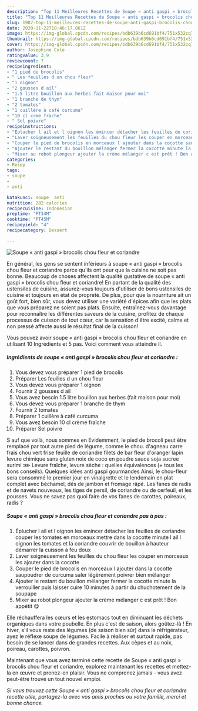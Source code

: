 ```yaml
---
description: "Top 11 Meilleures Recettes de Soupe « anti gaspi » brocolis chou fleur et coriandre"
title: "Top 11 Meilleures Recettes de Soupe « anti gaspi » brocolis chou fleur et coriandre"
slug: 1987-top-11-meilleures-recettes-de-soupe-anti-gaspi-brocolis-chou-fleur-et-coriandre
date: 2020-11-22T18:46:17.861Z
image: https://img-global.cpcdn.com/recipes/bdb639b6cd691bf4/751x532cq70/soupe-anti-gaspi-brocolis-chou-fleur-et-coriandre-photo-principale-de-la-recette.jpg
thumbnail: https://img-global.cpcdn.com/recipes/bdb639b6cd691bf4/751x532cq70/soupe-anti-gaspi-brocolis-chou-fleur-et-coriandre-photo-principale-de-la-recette.jpg
cover: https://img-global.cpcdn.com/recipes/bdb639b6cd691bf4/751x532cq70/soupe-anti-gaspi-brocolis-chou-fleur-et-coriandre-photo-principale-de-la-recette.jpg
author: Josephine Cole
ratingvalue: 3.9
reviewcount: 7
recipeingredient:
- "1 pied de brocolis"
- " Les feuilles d un chou fleur"
- "1 oignon"
- "2 gousses d ail"
- "1.5 litre bouillon aux herbes fait maison pour moi"
- "1 branche de thym"
- "2 tomates"
- "1 cuillère à café curcuma"
- "10 cl crme frache"
- " Sel poivre"
recipeinstructions:
- "Éplucher l ail et l oignon les émincer détacher les feuilles de coriandre couper les tomates en morceaux mettre dans la cocotte minute l ail l oignon les tomates et la coriandre couvrir de bouillon à hauteur démarrer la cuisson à feu doux"
- "Laver soigneusement les feuilles du chou fleur les couper en morceaux les ajouter dans la cocotte"
- "Couper le pied de brocolis en morceaux l ajouter dans la cocotte saupoudrer de curcuma saler légèrement poivrer bien mélanger"
- "Ajouter le restant du bouillon mélanger fermer la cocotte minute la verrouiller puis laisser cuire 10 minutes à partir du chuchotement de la soupape"
- "Mixer au robot plongeur ajouter la crème mélanger c est prêt ! Bon appétit 😋"
categories:
- Resep
tags:
- soupe
- 
- anti

katakunci: soupe  anti 
nutrition: 282 calories
recipecuisine: Indonesian
preptime: "PT34M"
cooktime: "PT45M"
recipeyield: "4"
recipecategory: Dessert

---
```



![Soupe « anti gaspi » brocolis chou fleur et coriandre](https://img-global.cpcdn.com/recipes/bdb639b6cd691bf4/751x532cq70/soupe-anti-gaspi-brocolis-chou-fleur-et-coriandre-photo-principale-de-la-recette.jpg)

En général, les gens se sentent inférieurs à soupe « anti gaspi » brocolis chou fleur et coriandre parce qu'ils ont peur que la cuisine ne soit pas bonne. Beaucoup de choses affectent la qualité gustative de soupe « anti gaspi » brocolis chou fleur et coriandre! En partant de la qualité des ustensiles de cuisine, assurez-vous toujours d'utiliser de bons ustensiles de cuisine et toujours en état de propreté. De plus, pour que la nourriture ait un goût fort, bien sûr, vous devez utiliser une variété d'épices afin que les plats que vous préparez ne soient pas plats. Ensuite, entraînez-vous davantage pour reconnaître les différentes saveurs de la cuisine, profitez de chaque processus de cuisson de tout cœur, car la sensation d'être excité, calme et non pressé affecte aussi le résultat final de la cuisson!

<!--inarticleads1-->

Vous pouvez avoir soupe « anti gaspi » brocolis chou fleur et coriandre en utilisant 10 Ingrédients et 5 pas. Voici comment vous atteindre il.

##### Ingrédients de soupe « anti gaspi » brocolis chou fleur et coriandre :

1. Vous devez vous préparer 1 pied de brocolis
1. Préparer  Les feuilles d un chou fleur
1. Vous devez vous préparer 1 oignon
1. Fournir 2 gousses d ail
1. Vous avez besoin 1.5 litre bouillon aux herbes (fait maison pour moi)
1. Vous devez vous préparer 1 branche de thym
1. Fournir 2 tomates
1. Préparer 1 cuillère à café curcuma
1. Vous avez besoin 10 cl crème fraîche
1. Préparer  Sel poivre


S auf que voilà, nous sommes en Evidemment, le pied de brocoli peut être remplacé par tout autre pied de légume, comme le chou. d&#39;agneau carre frais chou vert frise feuille de coriandre filets de bar fleur d&#39;oranger lapin levure chimique sans gluten noix de coco en poudre sauce soja sucree surimi ⋙ Levure fraîche, levure sèche : quelles équivalences (+ tous les bons conseils). Quelques idées anti gaspi gourmandes Ainsi, le chou-fleur sera consommé le premier jour en vinaigrette et le lendemain en plat complet avec béchamel, dés de jambon et fromage râpé. Les fanes de radis et de navets nouveaux, les tiges de persil, de coriandre ou de cerfeuil, et les pousses. Vous ne savez pas quoi faire de vos fanes de carottes, poireaux, radis ? 

<!--inarticleads2-->

##### Soupe « anti gaspi » brocolis chou fleur et coriandre pas à pas :

1. Éplucher l ail et l oignon les émincer détacher les feuilles de coriandre couper les tomates en morceaux mettre dans la cocotte minute l ail l oignon les tomates et la coriandre couvrir de bouillon à hauteur démarrer la cuisson à feu doux
1. Laver soigneusement les feuilles du chou fleur les couper en morceaux les ajouter dans la cocotte
1. Couper le pied de brocolis en morceaux l ajouter dans la cocotte saupoudrer de curcuma saler légèrement poivrer bien mélanger
1. Ajouter le restant du bouillon mélanger fermer la cocotte minute la verrouiller puis laisser cuire 10 minutes à partir du chuchotement de la soupape
1. Mixer au robot plongeur ajouter la crème mélanger c est prêt ! Bon appétit 😋


Elle réchauffera les cœurs et les estomacs tout en diminuant les déchets organiques dans votre poubelle. En plus c&#39;est de saison, alors goûtez-là ! En hiver, s&#39;il vous reste des légumes (de saison bien sûr) dans le réfrigérateur, ayez le réflexe soupe de légumes. Facile à réaliser et surtout rapide, pas besoin de se lancer dans de grandes recettes. Aux cèpes et au noix, poireau, carottes, poivron. 

<!--inarticleads1-->

<p>
Maintenant que vous avez terminé cette recette de Soupe « anti gaspi » brocolis chou fleur et coriandre, explorez maintenant les recettes et mettez-la en œuvre et prenez-en plaisir. Vous ne comprenez jamais - vous avez peut-être trouvé un tout nouvel emploi.
</p>

<p>
<i>Si vous trouvez cette Soupe « anti gaspi » brocolis chou fleur et coriandre recette utile, partagez-la avec vos amis proches ou votre famille, merci et bonne chance.</i>
</p>
